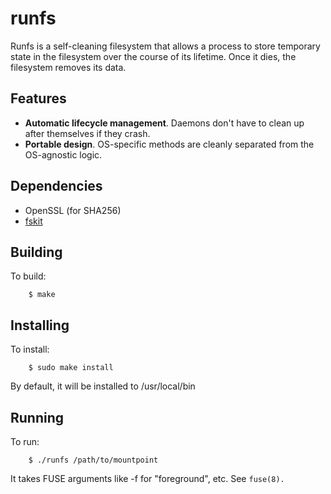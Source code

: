 runfs
=====

Runfs is a self-cleaning filesystem that allows a process to store temporary state in the filesystem over the course of its lifetime.  Once it dies, the filesystem removes its data.

Features
--------
* **Automatic lifecycle management**.  Daemons don't have to clean up after themselves if they crash.
* **Portable design**.  OS-specific methods are cleanly separated from the OS-agnostic logic.

Dependencies
------------
* OpenSSL (for SHA256)
* [fskit](https://github.com/jcnelson/fskit)

Building
---------

To build:

        $ make

Installing
----------

To install:

        $ sudo make install

By default, it will be installed to /usr/local/bin

Running
-------

To run:

        $ ./runfs /path/to/mountpoint

It takes FUSE arguments like -f for "foreground", etc.  See `fuse(8).`
